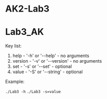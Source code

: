# AK2-Lab3

# Lab3_AK

Key list:

1. help - '-h' or '--help' - no arguments
2. version - '-v' or '--version' - no arguments
3. set - '-s' or '--set' - optional
4. value - '-S' or '--string' - optional

Example:

`./Lab3 -h`
`./Lab3 -s=value`
